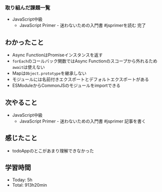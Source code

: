 ### 取り組んだ課題一覧
- JavaScript中級
  - JavaScript Primer - 迷わないための入門書 #jsprimerを読む 完了
## わかったこと
- Async FunctionはPromiseインスタンスを返す
- `forEach`のコールバック関数ではAsync Functionのスコープから外れるため `await`は使えない
- Mapは`Object.prototype`を継承しない
- モジュールには名前付きエクスポートとデフォルトエクスポートがある
- ESModuleからCommonJSのモジュールをimportできる
## 次やること
- JavaScript中級
  - JavaScript Primer - 迷わないための入門書 #jsprimer 記事を書く
## 感じたこと
- todoAppのとこがあまり理解できなかった
## 学習時間
- Today: 5h
- Total: 913h20min
